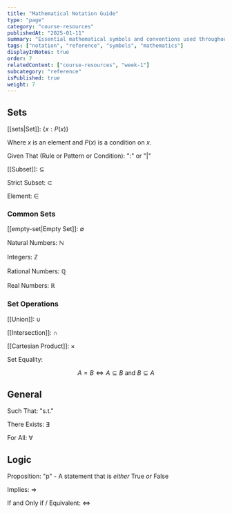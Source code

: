 ```yaml
---
title: "Mathematical Notation Guide"
type: "page"
category: "course-resources"
publishedAt: "2025-01-11"
summary: "Essential mathematical symbols and conventions used throughout the course. Foundation for reading and writing mathematical expressions."
tags: ["notation", "reference", "symbols", "mathematics"]
displayInNotes: true
order: 7
relatedContent: ["course-resources", "week-1"]
subcategory: "reference"
isPublished: true
weight: 7
---
```


## Sets
[[sets|Set]]: $\{ x : P(x) \}$

Where $x$ is an element and $P(x)$ is a condition on $x$.

Given That (Rule or Pattern or Condition): "$:$" or "$|$" 

[[Subset]]: $\subseteq$

Strict Subset: $\subset$

Element: $\in$

### Common Sets
[[empty-set|Empty Set]]: $\emptyset$

Natural Numbers: $\mathbb{N}$

Integers: $\mathbb{Z}$

Rational Numbers: $\mathbb{Q}$

Real Numbers: $\mathbb{R}$

### Set Operations
[[Union]]: $\cup$

[[Intersection]]: $\cap$

[[Cartesian Product]]: $\times$

Set Equality: 

$$
A = B \iff A \subseteq B \text{ and } B \subseteq A
$$

## General
Such That: "s.t."

There Exists: $\exists$

For All: $\forall$

## Logic
Proposition: "p" - A statement that is *either* True *or* False

Implies: $\Rightarrow$

If and Only if / Equivalent: $\iff$